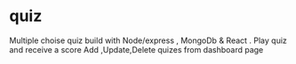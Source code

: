 # quiz
Multiple choise quiz build with Node/express , MongoDb & React .
Play quiz and receive a score
Add ,Update,Delete quizes from dashboard page 
